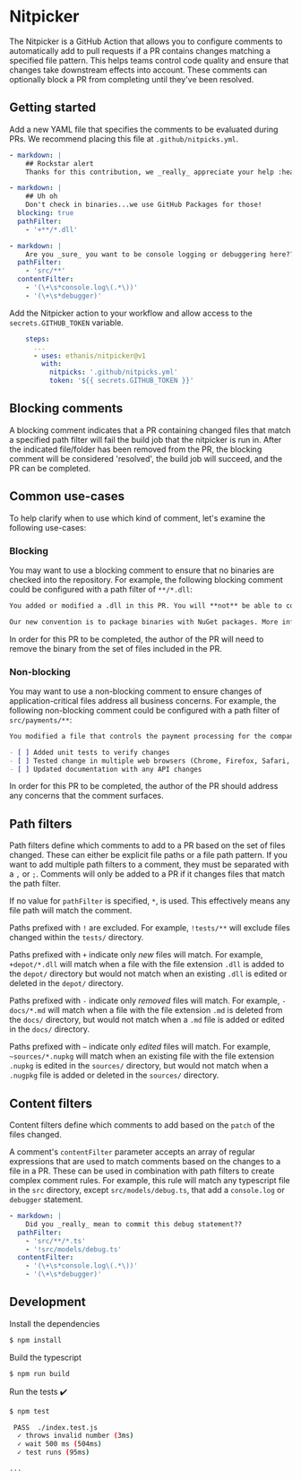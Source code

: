 # Nitpicker

The Nitpicker is a GitHub Action that allows you to configure comments to automatically add to pull requests if a PR contains changes matching a specified file pattern. This helps teams control code quality and ensure that changes take downstream effects into account. These comments can optionally block a PR from completing until they've been resolved.

## Getting started

Add a new YAML file that specifies the comments to be evaluated during PRs. We recommend placing this file at `.github/nitpicks.yml`.

```yaml
- markdown: |
    ## Rockstar alert
    Thanks for this contribution, we _really_ appreciate your help :heart:!

- markdown: |
    ## Uh oh
    Don't check in binaries...we use GitHub Packages for those!
  blocking: true
  pathFilter:
    - '+**/*.dll'

- markdown: |
    Are you _sure_ you want to be console logging or debuggering here?? :trollface:
  pathFilter:
    - 'src/**'
  contentFilter:
    - '(\+\s*console.log\(.*\))'
    - '(\+\s*debugger)'
```

Add the Nitpicker action to your workflow and allow access to the `secrets.GITHUB_TOKEN` variable.

```yaml
    steps:
      ...
      - uses: ethanis/nitpicker@v1
        with:
          nitpicks: '.github/nitpicks.yml'
          token: '${{ secrets.GITHUB_TOKEN }}'
```

## Blocking comments

A blocking comment indicates that a PR containing changed files that match a specified path filter will fail the build job that the nitpicker is run in. After the indicated file/folder has been removed from the PR, the blocking comment will be considered 'resolved', the build job will succeed, and the PR can be completed.

## Common use-cases

To help clarify when to use which kind of comment, let's examine the following use-cases:

### Blocking

You may want to use a blocking comment to ensure that no binaries are checked into the repository. For example, the following blocking comment could be configured with a path filter of `**/*.dll`:

```markdown
You added or modified a .dll in this PR. You will **not** be able to complete this PR until the binary is removed.

Our new convention is to package binaries with NuGet packages. More information can be found [here](https://teamwiki.co/nuget).
```

In order for this PR to be completed, the author of the PR will need to remove the binary from the set of files included in the PR.

### Non-blocking

You may want to use a non-blocking comment to ensure changes of application-critical files address all business concerns. For example, the following non-blocking comment could be configured with a path filter of `src/payments/**`:

```markdown
You modified a file that controls the payment processing for the company. Please ensure that you have completed all of the following:

- [ ] Added unit tests to verify changes
- [ ] Tested change in multiple web browsers (Chrome, Firefox, Safari, and Edge)
- [ ] Updated documentation with any API changes
```

In order for this PR to be completed, the author of the PR should address any concerns that the comment surfaces.

## Path filters

Path filters define which comments to add to a PR based on the set of files changed. These can either be explicit file paths or a file path pattern. If you want to add multiple path filters to a comment, they must be separated with a `,` or `;`. Comments will only be added to a PR if it changes files that match the path filter.

If no value for `pathFilter` is specified, `*`, is used. This effectively means any file path will match the comment.

Paths prefixed with `!` are excluded. For example, `!tests/**` will exclude files changed within the `tests/` directory.

Paths prefixed with `+` indicate only _new_ files will match. For example, `+depot/*.dll` will match when a file with the file extension `.dll` is added to the `depot/` directory but would not match when an existing `.dll` is edited or deleted in the `depot/` directory.

Paths prefixed with `-` indicate only _removed_ files will match. For example, `-docs/*.md` will match when a file with the file extension `.md` is deleted from the `docs/` directory, but would not match when a `.md` file is added or edited in the `docs/` directory.

Paths prefixed with `~` indicate only _edited_ files will match. For example, `~sources/*.nupkg` will match when an existing file with the file extension `.nupkg` is edited in the `sources/` directory, but would not match when a `.nugpkg` file is added or deleted in the `sources/` directory.

## Content filters

Content filters define which comments to add based on the `patch` of the files changed.

A comment's `contentFilter` parameter accepts an array of regular expressions that are used to match comments based on the changes to a file in a PR. These can be used in combination with path filters to create complex comment rules. For example, this rule will match any typescript file in the `src` directory, except `src/models/debug.ts`, that add a `console.log` or `debugger` statement.

```yaml
- markdown: |
    Did you _really_ mean to commit this debug statement??
  pathFilter:
    - 'src/**/*.ts'
    - '!src/models/debug.ts'
  contentFilter:
    - '(\+\s*console.log\(.*\))'
    - '(\+\s*debugger)'
```

## Development

Install the dependencies

```bash
$ npm install
```

Build the typescript

```bash
$ npm run build
```

Run the tests :heavy_check_mark:

```bash
$ npm test

 PASS  ./index.test.js
  ✓ throws invalid number (3ms)
  ✓ wait 500 ms (504ms)
  ✓ test runs (95ms)

...
```
